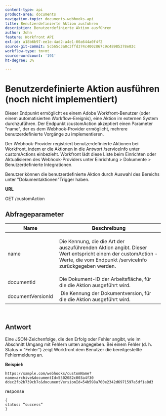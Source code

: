```yaml
---
content-type: api
product-area: documents
navigation-topic: documents-webhooks-api
title: Benutzerdefinierte Aktion ausführen
description: Benutzerdefinierte Aktion ausführen
author: John
feature: Workfront API
exl-id: a18b6b97-ee1e-4ad2-a4e1-00a644a0f4f2
source-git-commit: 5cb65c3a0c3ffd374c4002867c9c48985378e03c
workflow-type: tm+mt
source-wordcount: '191'
ht-degree: 3%

---
```



# Benutzerdefinierte Aktion ausführen (noch nicht implementiert)

Dieser Endpunkt ermöglicht es einem Adobe Workfront-Benutzer (oder einem automatisierten Workflow-Ereignis), eine Aktion im externen System durchzuführen. Der Endpunkt /customAction akzeptiert einen Parameter &quot;name&quot;, der es dem Webhook-Provider ermöglicht, mehrere benutzerdefinierte Vorgänge zu implementieren.

Der Webhook-Provider registriert benutzerdefinierte Aktionen bei Workfront, indem er die Aktionen in die Antwort /serviceInfo unter customActions einbezieht. Workfront lädt diese Liste beim Einrichten oder Aktualisieren des Webhook-Providers unter Einrichtung > Dokumente > Benutzerdefinierte Integrationen.

Benutzer können die benutzerdefinierte Aktion durch Auswahl des Bereichs unter &quot;Dokumentaktionen&quot;Trigger haben.

**URL**

GET /customAction

## Abfrageparameter

<table style="table-layout:auto"> 
 <col> 
 <col> 
 <thead> 
  <tr> 
   <th>Name </th> 
   <th>Beschreibung</th> 
  </tr> 
 </thead> 
 <tbody> 
  <tr> 
   <td> <p>name</p> </td> 
   <td> <p>Die Kennung, die die Art der auszuführenden Aktion angibt. Dieser Wert entspricht einem der customAction -Werte, die vom Endpunkt /serviceInfo zurückgegeben werden.</p> </td> 
  </tr> 
  <tr> 
   <td>documentId </td> 
   <td>Die Dokument-ID der Arbeitsfläche, für die die Aktion ausgeführt wird.</td> 
  </tr> 
  <tr> 
   <td>documentVersionId </td> 
   <td> Die Kennung der Dokumentversion, für die die Aktion ausgeführt wird.</td> 
  </tr> 
 </tbody> 
</table>

 

## Antwort

Eine JSON-Zeichenfolge, die den Erfolg oder Fehler angibt, wie im Abschnitt Umgang mit Fehlern unten angegeben. Bei einem Fehler (d. h. Status = &quot;Fehler&quot;) zeigt Workfront dem Benutzer die bereitgestellte Fehlermeldung an.

**Beispiel:**

```
https://sample.com/webhooks/customName?name=archive&documentId=5502082c003a4f30 ddec2fb2b739cb7c&documentVersionId=54b598a700e2342d6971597a5df1a8d3
```

response

```
{
status: “success”
}
```
